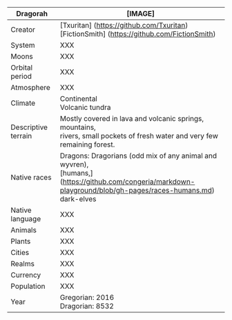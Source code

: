 Dragorah       | [IMAGE]            
---------------|---------------
Creator | [Txuritan] (https://github.com/Txuritan) <br/> [FictionSmith] (https://github.com/FictionSmith)
System  | XXX     
Moons | XXX
Orbital period | XXX
Atmosphere | XXX
Climate | Continental <br/> Volcanic tundra 
Descriptive terrain | Mostly covered in lava and volcanic springs, mountains, <br/> rivers, small pockets of fresh water and very few remaining forest.
Native races | Dragons: Dragorians (odd mix of any animal and wyvren), <br/> [humans,] (https://github.com/congeria/markdown-playground/blob/gh-pages/races-humans.md) <br/> dark-elves
Native language | XXX
Animals | XXX
Plants | XXX
Cities | XXX
Realms | XXX
Currency | XXX
Population | XXX 
Year | Gregorian: 2016 <br/> Dragorian: 8532
